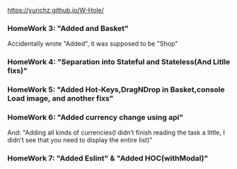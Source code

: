 https://yurichz.github.io/W-Hole/

<h3>HomeWork 3: "Added and Basket"</h3>
Accidentally wrote "Added", it was supposed to be "Shop"
<h3>HomeWork 4: "Separation into Stateful and Stateless(And Litlle fixs)"</h3>
<h3>HomeWork 5: "Added Hot-Keys,DragNDrop in Basket,console Load image, and another fixs"</h3>
<h3>HomeWork 6: "Added currency change using api"</h3>
And: "Adding all kinds of currencies(I didn’t finish reading the task a little, I didn’t see that you need to display the entire list)"
<h3>HomeWork 7: "Added Eslint" & "Added HOC(withModal)"</h3>
